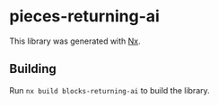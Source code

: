 # pieces-returning-ai

This library was generated with [Nx](https://nx.dev).

## Building

Run `nx build blocks-returning-ai` to build the library.
